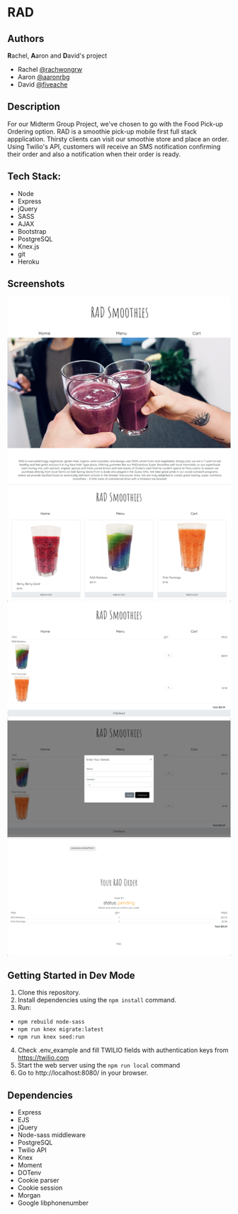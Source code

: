 # RAD
## Authors
**R**achel, **A**aron and **D**avid's project

* Rachel [@rachwongrw](https://github.com/rachwongrw/)
* Aaron [@aaronrbg](https://github.com/aaronrbg/)
* David [@fiveache](https://github.com/fiveache/)

## Description
For our Midterm Group Project, we've chosen to go with the Food Pick-up Ordering option. RAD is a smoothie pick-up mobile first full stack appplication. Thirsty clients can visit our smoothie store and place an order. Using Twilio's API, customers will receive an SMS notification confirming their order and also a notification when their order is ready.

## Tech Stack:
- Node
- Express
- jQuery
- SASS
- AJAX
- Bootstrap
- PostgreSQL
- Knex.js
- git
- Heroku

## Screenshots
!["About me page (pt.1)"](https://github.com/aaronrbg/RAD/blob/master/screenshots/radsmoothies%20homepage.png)
!["Menu page"](https://github.com/aaronrbg/RAD/blob/master/screenshots/menu.png)
!["Cart page"](https://github.com/aaronrbg/RAD/blob/master/screenshots/cart.png)
!["Checkout modal"](https://github.com/aaronrbg/RAD/blob/master/screenshots/checkout-modal.png)
!["Confirmation page"](https://github.com/aaronrbg/RAD/blob/master/screenshots/order-confirmation.png)

## Getting Started in Dev Mode

1. Clone this repository.
2. Install dependencies using the `npm install` command.
3. Run:
  - `npm rebuild node-sass`
  - `npm run knex migrate:latest`
  - `npm run knex seed:run`
4. Check .env_example and fill TWILIO fields with authentication keys from https://twilio.com
5. Start the web server using the `npm run local` command
5. Go to http://localhost:8080/ in your browser.

## Dependencies

- Express
- EJS
- jQuery
- Node-sass middleware
- PostgreSQL
- Twilio API
- Knex
- Moment
- DOTenv
- Cookie parser
- Cookie session
- Morgan
- Google libphonenumber
